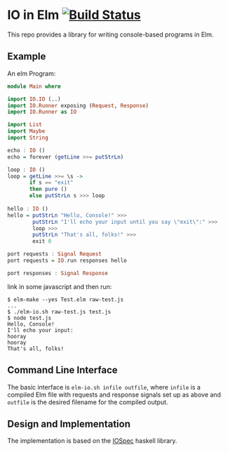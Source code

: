 IO in Elm [![Build Status](https://travis-ci.org/maxsnew/IO.png?branch=master)](https://travis-ci.org/maxsnew/IO)
=========

This repo provides a library for writing console-based programs in
Elm.

Example
-------
An elm Program:
```haskell
module Main where

import IO.IO (..)
import IO.Runner exposing (Request, Response)
import IO.Runner as IO

import List
import Maybe
import String

echo : IO ()
echo = forever (getLine >>= putStrLn)

loop : IO ()
loop = getLine >>= \s ->
       if s == "exit"
       then pure ()
       else putStrLn s >>> loop
       
hello : IO ()
hello = putStrLn "Hello, Console!" >>>
        putStrLn "I'll echo your input until you say \"exit\":" >>>
        loop >>>
        putStrLn "That's all, folks!" >>>
        exit 0

port requests : Signal Request
port requests = IO.run responses hello

port responses : Signal Response
```

link in some javascript and then run:
```
$ elm-make --yes Test.elm raw-test.js
...
$ ./elm-io.sh raw-test.js test.js
$ node test.js
Hello, Console!
I'll echo your input:
hooray
hooray
That's all, folks!
```

Command Line Interface
----------------------

The basic interface is `elm-io.sh infile outfile`, where `infile` is a
compiled Elm file with requests and response signals set up as above
and `outfile` is the desired filename for the compiled output.

Design and Implementation
-------------------------
The implementation is based on the
[IOSpec](http://hackage.haskell.org/package/IOSpec) haskell library.
